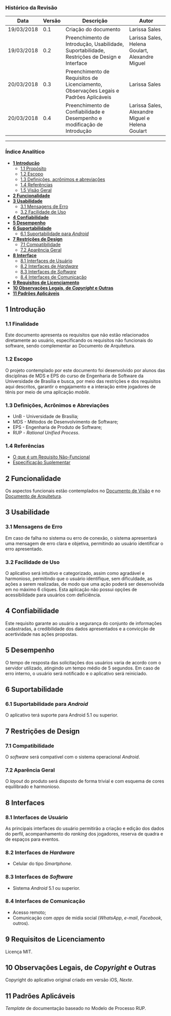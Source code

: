 ### Histórico da Revisão
| Data | Versão | Descrição | Autor |
|---|---|---|---|
| 19/03/2018 | 0.1 | Criação do documento | Larissa Sales |
| 19/03/2018 | 0.2 | Preenchimento de Introdução, Usabilidade, Suportabilidade, Restrições de Design e Interface | Larissa Sales, Helena Goulart, Alexandre Miguel |
| 20/03/2018 | 0.3 | Preenchimento de Requisitos de Licenciamento, Observações Legais e Padrões Aplicáveis | Larissa Sales |
| 20/03/2018 | 0.4 | Preenchimento de Confiabilidade e Desempenho e modificação de Introdução | Larissa Sales, Alexandre Miguel e Helena Goulart |

-------------------------------------------------------------------------------------------------

### Índice Analítico
* [**1 Introdução**](#1-Introdução)
  * [1.1 Propósito](#11-Propósito)
  * [1.2 Escopo](#12-Escopo)
  * [1.3 Definições, acrônimos e abreviações](#13-Definições,-acrônimos-e-abreviações)
  * [1.4 Referências](#14-Referências)
  * [1.5 Visão Geral](#15-Visão-geral)
* [**2 Funcionalidade**](#2-Funcionalidade)
* [**3 Usabilidade**](#3-Usabilidade)
  * [3.1 Mensagens de Erro](#31-Mensagens-de-Erro)
  * [3.2 Facilidade de Uso](#32-Facilidade-de-Uso)
* [**4 Confiabilidade**](#4-Confiabilidade)
* [**5 Desempenho**](#5-Desempenho)
* [**6 Suportabilidade**](#6-Restrições)
  * [6.1 Suportabilidade para _Android_](#61-Suportabilidade-para-_Android_)
* [**7 Restrições de Design**](#7-Restrições-de-Design)
  * [7.1 Compatibilidade](#71-Compatibilidade)
  * [7.2 Aparência Geral](#72-Aparência-Geral)
* [**8 Interface**](#8-Interface)
    * [8.1 Interfaces de Usuário](#81-Interfaces-de-Usuário)
    * [8.2 Interfaces de _Hardware_](#82-Interfaces-de-_Hardware_)
    * [8.3 Interfaces de _Software_](#83-Interfaces-de-_Software_)
    * [8.4 Interfaces de Comunicação](#84-Interfaces-de-Comunicação)
* [**9	Requisitos de Licenciamento**](#9-Requisitos-de-Licenciamento)
* [**10	Observações Legais, de _Copyright_ e Outras**](#10-Observações-Legais,-de-_Copyright_-e-Outras)
* [**11	Padrões Aplicáveis**](#11-Padrões-Aplicáveis)


## 1 Introdução

### 1.1 Finalidade

Este documento apresenta os requisitos que não estão relacionados diretamente ao usuário, especificando os requisitos não funcionais do software, sendo complementar ao Documento de Arquitetura.

### 1.2 Escopo

O projeto contemplado por este documento foi desenvolvido por alunos das disciplinas de MDS e EPS do curso de Engenharia de Software da Universidade de Brasília e busca, por meio das restrições e dos requisitos aqui descritos, garantir o engajamento e a interação entre jogadores de tênis por meio de uma aplicação _mobile_.

### 1.3 Definições, Acrônimos e Abreviações   

  - UnB - Universidade de Brasília;
  - MDS - Métodos de Desenvolvimento de Software;
  - EPS - Engenharia de Produto de Software;
  - RUP - _Rational Unified Process_.

### 1.4 Referências
* [O que é um Requisito Não-Funcional](http://www.ateomomento.com.br/o-que-e-um-requisito-nao-funcional/)
* [Especificação Suplementar](http://www.funpar.ufpr.br:8080/rup/webtmpl/templates/req/rup_sspec.htm)

## 2 Funcionalidade

Os aspectos funcionais estão contemplados no [Documento de Visão]() e no [Documento de Arquitetura]().

## 3 Usabilidade

### 3.1 Mensagens de Erro

Em caso de falha no sistema ou erro de conexão, o sistema apresentará uma mensagem de erro clara e objetiva, permitindo ao usuário identificar o erro apresentado.

### 3.2 Facilidade de Uso

O aplicativo será intuitivo e categorizado, assim como agradável e harmonioso, permitindo que o usuário identifique, sem dificuldade, as ações a serem realizadas, de modo que uma ação poderá ser desenvolvida em no máximo 6 cliques. Esta aplicação não possui opções de acessibilidade para usuários com deficiência.

## 4 Confiabilidade

Este requisito garante ao usuário a segurança do conjunto de informações cadastradas, a credibilidade dos dados apresentados e a convicção de acertividade nas ações propostas.

## 5 Desempenho

O tempo de resposta das solicitações dos usuários varia de acordo com o servidor utilizado, atingindo um tempo médio de 5 segundos. Em caso de erro interno, o usuário será notificado e o aplicativo será reiniciado.

## 6 Suportabilidade

### 6.1 Suportabilidade para _Android_

O aplicativo terá suporte para Android 5.1 ou superior.

## 7 Restrições de Design

### 7.1 Compatibilidade

O _software_ será compatível com o sistema operacional _Android_.

### 7.2 Aparência Geral

O _layout_ do produto será disposto de forma trivial e com esquema de cores equilibrado e harmonioso.

## 8  Interfaces            

### 8.1 Interfaces de Usuário  

As principais interfaces do usuário permitirão a criação e edição dos dados do perfil, acompanhamento do _ranking_ dos jogadores, reserva de quadra e de espaços para eventos.

### 8.2 Interfaces de _Hardware_

- Celular do tipo _Smartphone_.

### 8.3 Interfaces de _Software_  

- Sistema _Android_ 5.1 ou superior.

### 8.4 Interfaces de Comunicação

- Acesso remoto;
- Comunicação com _apps_ de midia social (_WhatsApp_, _e-mail_, _Facebook_, outros).

## 9 Requisitos de Licenciamento  

Licença MIT.

## 10 Observações Legais, de _Copyright_ e Outras

Copyright do aplicativo original criado em versão iOS, _Nexte_.

## 11 Padrões Aplicáveis

_Template_ de documentação baseado no Modelo de Processo RUP.
